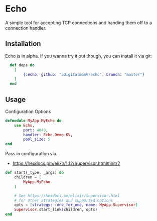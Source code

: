 # Echo

A simple tool for accepting TCP connections and handing them off to a connection
handler.

## Installation

Echo is in alpha. If you wanna try it out though, you can install it via git:

```elixir
  def deps do
    [
        {:echo, github: "adigitalmonk/echo", branch: "master"}
    ]
  end
```

## Usage

Configuration Options

```elixir
defmodule MyApp.MyEcho do
    use Echo, 
        port: 4040,
        handler: Echo.Demo.KV,
        pool_size: 5
end
```

Pass in configuration via...

- <https://hexdocs.pm/elixir/1.12/Supervisor.html#init/2>

```elixir
def start(_type, _args) do
    children = [
        MyApp.MyEcho
    ]

    # See https://hexdocs.pm/elixir/Supervisor.html
    # for other strategies and supported options
    opts = [strategy: :one_for_one, name: MyApp.Supervisor]
    Supervisor.start_link(children, opts)
end
```
